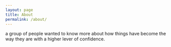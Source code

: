 ```yaml
---
layout: page
title: About
permalink: /about/
---
```


a group of people wanted to know more about how things have become the way they are with a higher lever of confidence.
